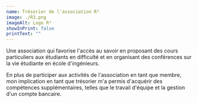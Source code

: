 ```yaml
---
name: Trésorier de l'association R³
image: ./R3.png
imageAlt: Logo R³
showInPrint: false
printText: ""
---
```


Une association qui favorise l'accès au savoir en proposant des cours particuliers aux étudiants en
difficulté et en organisant des conférences sur la vie étudiante en école d'ingénieurs.

En plus de participer aux activités de l'association en tant que membre, mon implication en tant que
trésorier m'a permis d'acquérir des compétences supplémentaires, telles que le travail d'équipe et la gestion d'un compte bancaire.